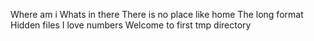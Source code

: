 Where am i
Whats in there
There is no place like home
The long format
Hidden files
I love numbers
Welcome to first tmp directory
